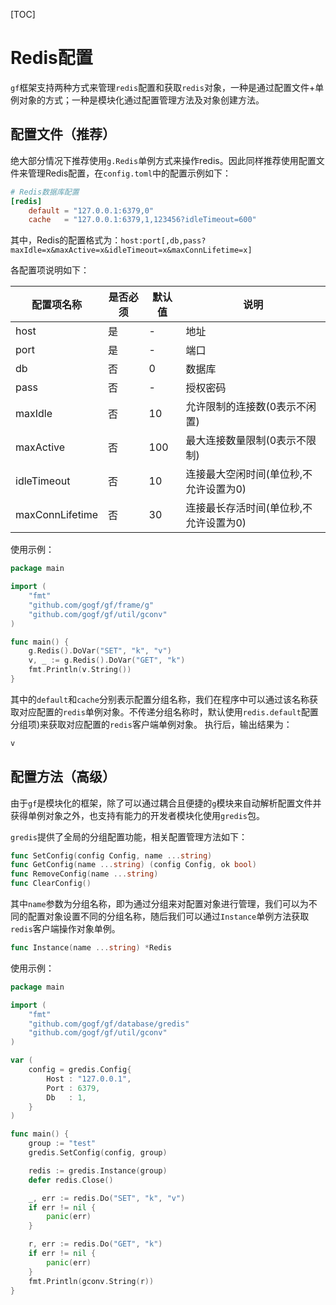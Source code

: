 [TOC]

# Redis配置

`gf`框架支持两种方式来管理`redis`配置和获取`redis`对象，一种是通过配置文件+单例对象的方式；一种是模块化通过配置管理方法及对象创建方法。

## 配置文件（推荐）

绝大部分情况下推荐使用`g.Redis`单例方式来操作redis。因此同样推荐使用配置文件来管理Redis配置，在`config.toml`中的配置示例如下：
```toml
# Redis数据库配置
[redis]
    default = "127.0.0.1:6379,0"
    cache   = "127.0.0.1:6379,1,123456?idleTimeout=600"
```
其中，Redis的配置格式为：`host:port[,db,pass?maxIdle=x&maxActive=x&idleTimeout=x&maxConnLifetime=x]`

各配置项说明如下：

|配置项名称|是否必须|默认值|说明
|---|---|---|---
| host            | 是 | -  | 地址
| port            | 是 | -  | 端口
| db              | 否 | 0  | 数据库
| pass            | 否 | -  | 授权密码
| maxIdle         | 否 | 10  | 允许限制的连接数(0表示不闲置)
| maxActive       | 否 | 100  | 最大连接数量限制(0表示不限制)
| idleTimeout     | 否 | 10 | 连接最大空闲时间(单位秒,不允许设置为0)
| maxConnLifetime | 否 | 30 | 连接最长存活时间(单位秒,不允许设置为0)

使用示例：
```go
package main

import (
    "fmt"
    "github.com/gogf/gf/frame/g"
    "github.com/gogf/gf/util/gconv"
)

func main() {
    g.Redis().DoVar("SET", "k", "v")
    v, _ := g.Redis().DoVar("GET", "k")
    fmt.Println(v.String())
}
```
其中的`default`和`cache`分别表示配置分组名称，我们在程序中可以通过该名称获取对应配置的`redis`单例对象。不传递分组名称时，默认使用`redis.default`配置分组项)来获取对应配置的`redis`客户端单例对象。
执行后，输出结果为：
```html
v
```

## 配置方法（高级）

由于`gf`是模块化的框架，除了可以通过耦合且便捷的`g`模块来自动解析配置文件并获得单例对象之外，也支持有能力的开发者模块化使用`gredis`包。

`gredis`提供了全局的分组配置功能，相关配置管理方法如下：
```go
func SetConfig(config Config, name ...string)
func GetConfig(name ...string) (config Config, ok bool)
func RemoveConfig(name ...string)
func ClearConfig()
```
其中`name`参数为分组名称，即为通过分组来对配置对象进行管理，我们可以为不同的配置对象设置不同的分组名称，随后我们可以通过`Instance`单例方法获取`redis`客户端操作对象单例。
```go
func Instance(name ...string) *Redis
```

使用示例：
```go
package main

import (
	"fmt"
	"github.com/gogf/gf/database/gredis"
	"github.com/gogf/gf/util/gconv"
)

var (
	config = gredis.Config{
		Host : "127.0.0.1",
		Port : 6379,
		Db   : 1,
	}
)

func main() {
	group := "test"
	gredis.SetConfig(config, group)

	redis := gredis.Instance(group)
	defer redis.Close()

	_, err := redis.Do("SET", "k", "v")
	if err != nil {
		panic(err)
	}

	r, err := redis.Do("GET", "k")
	if err != nil {
		panic(err)
	}
	fmt.Println(gconv.String(r))
}
```